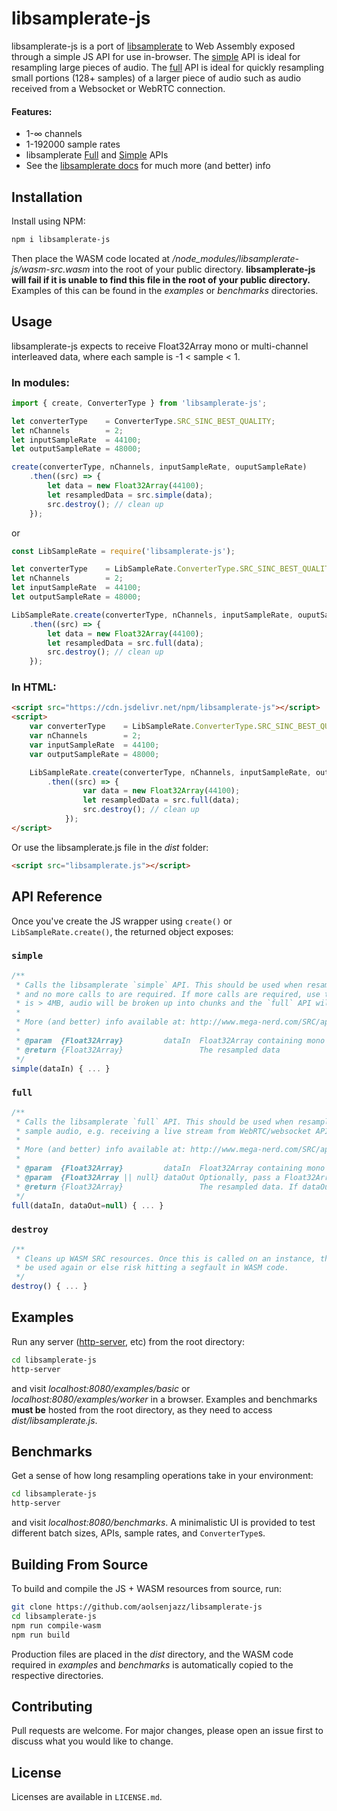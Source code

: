 # libsamplerate-js

libsamplerate-js is a port of [libsamplerate](http://www.mega-nerd.com/SRC/) to Web Assembly exposed through a simple JS API for use in-browser. The [simple](http://www.mega-nerd.com/SRC/api_simple.html) API is ideal for resampling large pieces of audio. The [full](http://www.mega-nerd.com/SRC/api_full.html) API is ideal for quickly resampling small portions (128+ samples) of a larger piece of audio such as audio received from a Websocket or WebRTC connection.

#### Features:
- 1-∞ channels
- 1-192000 sample rates
- libsamplerate [Full](http://www.mega-nerd.com/SRC/api_full.html) and [Simple](http://www.mega-nerd.com/SRC/api_simple.html) APIs
- See the [libsamplerate docs]() for much more (and better) info

## Installation

Install using NPM:
```bash
npm i libsamplerate-js
```
Then place the WASM code located at */node_modules/libsamplerate-js/wasm-src.wasm* into the root of your public directory. **libsamplerate-js will fail if it is unable to find this file in the root of your public directory.** Examples of this can be found in the *examples* or *benchmarks* directories.

## Usage

libsamplerate-js expects to receive Float32Array mono or multi-channel interleaved data, where each sample is -1 < sample < 1.

### In modules:
```javascript
import { create, ConverterType } from 'libsamplerate-js'; 

let converterType    = ConverterType.SRC_SINC_BEST_QUALITY;
let nChannels        = 2;
let inputSampleRate  = 44100;
let outputSampleRate = 48000;

create(converterType, nChannels, inputSampleRate, ouputSampleRate)
	.then((src) => {
		let data = new Float32Array(44100);
		let resampledData = src.simple(data);
		src.destroy(); // clean up
	});
```
or
```javascript
const LibSampleRate = require('libsamplerate-js'); 

let converterType    = LibSampleRate.ConverterType.SRC_SINC_BEST_QUALITY;
let nChannels        = 2;
let inputSampleRate  = 44100;
let outputSampleRate = 48000;

LibSampleRate.create(converterType, nChannels, inputSampleRate, ouputSampleRate)
	.then((src) => {
		let data = new Float32Array(44100);
		let resampledData = src.full(data);
		src.destroy(); // clean up
	});
```

### In HTML:
```html
<script src="https://cdn.jsdelivr.net/npm/libsamplerate-js"></script>
<script>
	var converterType    = LibSampleRate.ConverterType.SRC_SINC_BEST_QUALITY;
	var nChannels        = 2;
	var inputSampleRate  = 44100;
	var outputSampleRate = 48000;

	LibSampleRate.create(converterType, nChannels, inputSampleRate, outputSampleRate)
		.then((src) => {
				var data = new Float32Array(44100);
				let resampledData = src.full(data);
				src.destroy(); // clean up
			});
</script>
```
Or use the libsamplerate.js file in the *dist* folder:
```html
<script src="libsamplerate.js"></script>
```

## API Reference

Once you've create the JS wrapper using `create()` or `LibSampleRate.create()`, the returned object exposes:
### `simple`
```javascript
/**
 * Calls the libsamplerate `simple` API. This should be used when resampling one individual chunk of audio,
 * and no more calls to are required. If more calls are required, use the `full` API. If the array submitted
 * is > 4MB, audio will be broken up into chunks and the `full` API will be used
 *
 * More (and better) info available at: http://www.mega-nerd.com/SRC/api_simple.html
 *
 * @param  {Float32Array}         dataIn  Float32Array containing mono|interleaved audio data where -1 < dataIn[i] < 1
 * @return {Float32Array}                 The resampled data
 */
simple(dataIn) { ... }
```

### `full`
```javascript
/**
 * Calls the libsamplerate `full` API. This should be used when resampling several chunks of the
 * sample audio, e.g. receiving a live stream from WebRTC/websocket API.
 *
 * More (and better) info available at: http://www.mega-nerd.com/SRC/api_full.html
 *
 * @param  {Float32Array}         dataIn  Float32Array containing mono|interleaved audio data where -1 < dataIn[i] < 1
 * @param  {Float32Array || null} dataOut Optionally, pass a Float32Array to avoid allocating an extra array for every esampling operation
 * @return {Float32Array}                 The resampled data. If dataOut != null, dataOut is returned
 */
full(dataIn, dataOut=null) { ... }
```

### `destroy`
```javascript
/**
 * Cleans up WASM SRC resources. Once this is called on an instance, that instance should not
 * be used again or else risk hitting a segfault in WASM code.
 */
destroy() { ... }
```

## Examples

Run any server ([http-server](https://www.npmjs.com/package/http-server), etc) from the root directory:
```bash
cd libsamplerate-js
http-server
```
and visit *localhost:8080/examples/basic* or *localhost:8080/examples/worker* in a browser. Examples and benchmarks **must be** hosted from the root directory, as they need to access *dist/libsamplerate.js*.

## Benchmarks

Get a sense of how long resampling operations take in your environment:
```bash
cd libsamplerate-js
http-server
```
and visit *localhost:8080/benchmarks*. A minimalistic UI is provided to test different batch sizes, APIs, sample rates, and `ConverterType`s.

## Building From Source

To build and compile the JS + WASM resources from source, run:

```bash
git clone https://github.com/aolsenjazz/libsamplerate-js
cd libsamplerate-js
npm run compile-wasm
npm run build
```

Production files are placed in the *dist* directory, and the WASM code required in *examples* and *benchmarks* is automatically copied to the respective directories.

## Contributing
Pull requests are welcome. For major changes, please open an issue first to discuss what you would like to change.

## License

Licenses are available in `LICENSE.md`.
